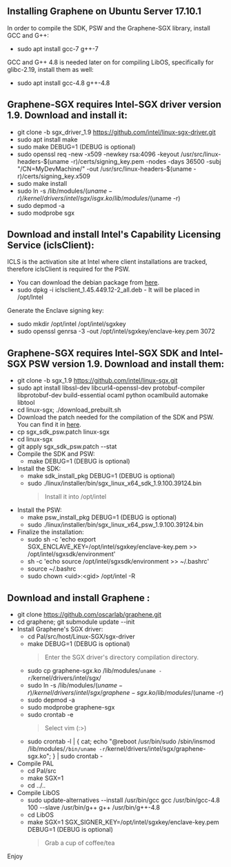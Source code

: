 Installing Graphene on Ubuntu Server 17.10.1
--------------------------------------------

In order to compile the SDK, PSW and the Graphene-SGX library, install GCC and G++:
* sudo apt install gcc-7 g++-7 

GCC and G++ 4.8 is needed later on for compiling LibOS, specifically for glibc-2.19, install them as well:
* sudo apt install gcc-4.8 g++-4.8
    
Graphene-SGX requires Intel-SGX driver version 1.9. Download and install it:
----------------------------------------------------------------------------
* git clone -b sgx_driver_1.9 https://github.com/intel/linux-sgx-driver.git
* sudo apt install make
* sudo make DEBUG=1 (DEBUG is optional)
* sudo openssl req -new -x509 -newkey rsa:4096 -keyout /usr/src/linux-headers-$(uname -r)/certs/signing_key.pem -nodes -days 36500 -subj "/CN=MyDevMachine/" -out /usr/src/linux-headers-$(uname -r)/certs/signing_key.x509
* sudo make install
* sudo ln -s /lib/modules/$(uname -r)/kernel/drivers/intel/sgx/isgx.ko /lib/modules/$(uname -r)
* sudo depmod -a
* sudo modprobe sgx

Download and install Intel's Capability Licensing Service (iclsClient):
-----------------------------------------------------------------------
ICLS is the activation site at Intel where client installations are tracked, therefore iclsClient is required for the PSW. 
* You can download the debian package from <a href="https://github.com/sgx-naors/Iolite/raw/master/iclsclient_1.45.449.12-2_amd64.deb">here</a>.
* sudo dpkg -i iclsclient_1.45.449.12-2_all.deb - It will be placed in /opt/Intel
    
Generate the Enclave signing key:
* sudo mkdir /opt/intel /opt/intel/sgxkey
* sudo openssl genrsa -3 -out /opt/intel/sgxkey/enclave-key.pem 3072

Graphene-SGX requires Intel-SGX SDK and Intel-SGX PSW version 1.9. Download and install them:
---------------------------------------------------------------------------------------------
* git clone -b sgx_1.9 https://github.com/intel/linux-sgx.git
* sudo apt install libssl-dev libcurl4-openssl-dev protobuf-compiler libprotobuf-dev build-essential ocaml python ocamlbuild automake libtool
* cd linux-sgx; ./download_prebuilt.sh
* Download the patch needed for the compilation of the SDK and PSW. You can find it in <a href="https://github.com/sgx-naors/Iolite/blob/master/sgx_sdk_psw.patch">here</a>.
* cp sgx_sdk_psw.patch linux-sgx
* cd linux-sgx
* git apply sgx_sdk_psw.patch --stat
* Compile the SDK and PSW:
    * make DEBUG=1 (DEBUG is optional)
* Install the SDK:
    * make sdk_install_pkg DEBUG=1 (DEBUG is optional)
    * sudo ./linux/installer/bin/sgx_linux_x64_sdk_1.9.100.39124.bin
        > Install it into /opt/intel
* Install the PSW:
    * make psw_install_pkg DEBUG=1 (DEBUG is optional)
    * sudo ./linux/installer/bin/sgx_linux_x64_psw_1.9.100.39124.bin
* Finalize the installation:    
    * sudo sh -c 'echo export SGX_ENCLAVE_KEY=/opt/intel/sgxkey/enclave-key.pem >> /opt/intel/sgxsdk/environment'
    * sh -c 'echo source /opt/intel/sgxsdk/environment >> ~/.bashrc'
    * source ~/.bashrc
    * sudo chown \<uid\>:\<gid\> /opt/intel -R

Download and install Graphene :
-------------------------------
* git clone https://github.com/oscarlab/graphene.git
* cd graphene; git submodule update --init
* Install Graphene's SGX driver:
    * cd Pal/src/host/Linux-SGX/sgx-driver
    * make DEBUG=1 (DEBUG is optional)
        > Enter the SGX driver's directory compilation directory.
    * sudo cp graphene-sgx.ko /lib/modules/`uname -r`/kernel/drivers/intel/sgx/
    * sudo ln -s /lib/modules/$(uname -r)/kernel/drivers/intel/sgx/graphene-sgx.ko /lib/modules/$(uname -r)
    * sudo depmod -a
    * sudo modprobe graphene-sgx
    * sudo crontab -e
        > Select vim (:>)
    * sudo crontab -l | { cat; echo "@reboot /usr/bin/sudo /sbin/insmod /lib/modules/`/bin/uname -r`/kernel/drivers/intel/sgx/graphene-sgx.ko"; } | sudo crontab -
* Compile PAL
    * cd Pal/src
    * make SGX=1
    * cd ../..
* Compile LibOS    
    * sudo update-alternatives --install /usr/bin/gcc gcc /usr/bin/gcc-4.8 100 --slave /usr/bin/g++ g++ /usr/bin/g++-4.8
    * cd LibOS
    * make SGX=1 SGX_SIGNER_KEY=/opt/intel/sgxkey/enclave-key.pem DEBUG=1 (DEBUG is optional)
        > Grab a cup of coffee/tea
        
Enjoy
